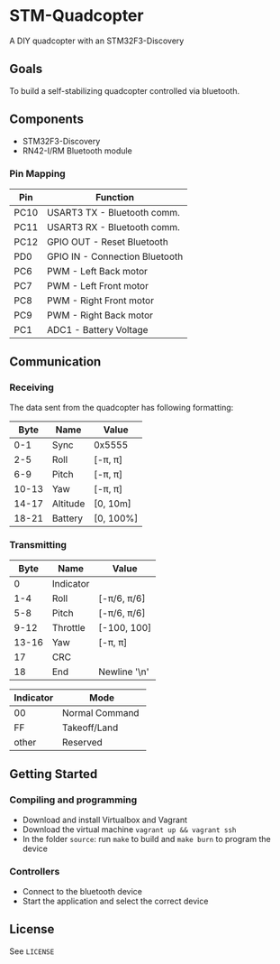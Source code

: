 # STM-Quadcopter

A DIY quadcopter with an STM32F3-Discovery

## Goals

To build a self-stabilizing quadcopter controlled via bluetooth.

## Components

* STM32F3-Discovery
* RN42-I/RM Bluetooth module

### Pin Mapping

| Pin  | Function                       |
| ---  | --------                       |
| PC10 | USART3 TX - Bluetooth comm.    |
| PC11 | USART3 RX - Bluetooth comm.    |
| PC12 | GPIO OUT - Reset Bluetooth     |
| PD0  | GPIO IN - Connection Bluetooth |
| PC6  | PWM - Left Back motor          |
| PC7  | PWM - Left Front motor         |
| PC8  | PWM - Right Front motor        |
| PC9  | PWM - Right Back motor         |
| PC1  | ADC1 - Battery Voltage         |

## Communication

### Receiving

The data sent from the quadcopter has following formatting:

| Byte  | Name     | Value     |
| ---   | ---      | ---       |
| 0-1   | Sync     | 0x5555    |
| 2-5   | Roll     | [-π, π]   |
| 6-9   | Pitch    | [-π, π]   |
| 10-13 | Yaw      | [-π, π]   |
| 14-17 | Altitude | [0, 10m]  |
| 18-21 | Battery  | [0, 100%] |

### Transmitting

| Byte  | Name      | Value        |
| ---   | ----      | ---          |
| 0     | Indicator |              |
| 1-4   | Roll      | [-π/6, π/6]  |
| 5-8   | Pitch     | [-π/6, π/6]  |
| 9-12  | Throttle  | [-100, 100]  |
| 13-16 | Yaw       | [-π, π]      |
| 17    | CRC       |              |
| 18    | End       | Newline '\n' |

| Indicator | Mode            |
| ---       | ---             |
| 00        | Normal Command  |
| FF        | Takeoff/Land    |
| other     | Reserved        |

## Getting Started

### Compiling and programming
  - Download and install Virtualbox and Vagrant
  - Download the virtual machine `vagrant up && vagrant ssh`
  - In the folder `source`: run `make` to build and `make burn` to program the
    device

### Controllers
  - Connect to the bluetooth device
  - Start the application and select the correct device

## License
See `LICENSE`
